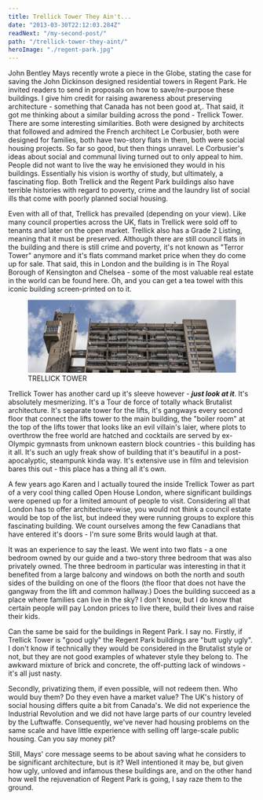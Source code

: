```yaml
---
title: Trellick Tower They Ain't...
date: "2013-03-30T22:12:03.284Z"
readNext: "/my-second-post/"
path: "/trellick-tower-they-aint/"
heroImage: "./regent-park.jpg"
---
```


John Bentley Mays recently wrote a piece in the Globe, stating the case for saving the John Dickinson designed residential towers in Regent Park. He invited readers to send in proposals on how to save/re-purpose these buildings. I give him credit for raising awareness about preserving architecture - something that Canada has not been good at,. That said, it got me thinking about a similar building across the pond - Trellick Tower.
There are some interesting similarities. Both were designed by architects that followed and admired the French architect Le Corbusier, both were designed for families, both have two-story flats in them, both were social housing projects. So far so good, but then things unravel. Le Corbusier's ideas about social and communal living turned out to only appeal to him. People did not want to live the way he envisioned they would in his buildings. Essentially his vision is worthy of study, but ultimately, a fascinating flop. Both Trellick and the Regent Park buildings also have terrible histories with regard to poverty, crime and the laundry list of social ills that come with poorly planned social housing.

Even with all of that, Trellick has prevailed (depending on your view). Like many council properties across the UK, flats in Trellick were sold off to tenants and later on the open market. Trellick also has a Grade 2 Listing, meaning that it must be preserved. Although there are still council flats in the building and there is still crime and poverty, it's not known as "Terror Tower" anymore and it's flats command market price when they do come up for sale. That said, this in London and the building is in The Royal Borough of Kensington and Chelsea - some of the most valuable real estate in the world can be found here. Oh, and you can get a tea towel with this iconic building screen-printed on to it.

<figure class='full-width'>
<img class="full-width" src="trellick-tower-2.jpg" alt="Trellick Tower">
<figcaption>TRELLICK TOWER</figcaption>
</figure>

Trellick Tower has another card up it's sleeve however - ***just look at it***. It's absolutely mesmerizing. It's a Tour de force of totally whack Brutalist architecture. It's separate tower for the lifts, it's gangways every second floor that connect the lifts tower to the main building, the "boiler room" at the top of the lifts tower that looks like an evil villain's laier, where plots to overthrow the free world are hatched and cocktails are served by ex-Olympic gymnasts from unknown eastern block countries - this building has it all.  It's such an ugly freak show of building that it's beautiful in a post-apocalyptic, steampunk kinda way.  It's extensive use in film and television bares this out - this place has a thing all it's own.

A few years ago Karen and I actually toured the inside Trellick Tower as part of a very cool thing called Open House London, where significant buildings were opened up for a limited amount of people to visit. Considering all that London has to offer architecture-wise, you would not think a council estate would be top of the list, but indeed they were running groups to explore this fascinating building. We count ourselves among the few Canadians that have entered it's doors - I'm sure some Brits would laugh at that. 

It was an experience to say the least. We went into two flats - a one bedroom owned by our guide and a two-story three bedroom that was also privately owned. The three bedroom in particular was interesting in that it benefited from a large balcony and windows on both the north and south sides of the building on one of the floors (the floor that does not have the gangway from the lift and common hallway.) Does the building succeed as a place where families can live in the sky? I don't know, but I do know that certain people will pay London prices to live there, build their lives and raise their kids.

Can the same be said for the buildings in Regent Park. I say no. Firstly, if Trellick Tower is "good ugly" the Regent Park buildings are "butt ugly ugly". I don't know if technically they would be considered in the Brutalist style or not, but they are not good examples of whatever style they belong to. The awkward mixture of brick and concrete, the off-putting lack of windows - it's all just nasty.

Secondly, privatizing them, if even possible, will not redeem then. Who would buy them? Do they even have a market value? The UK's history of social housing differs quite a bit from Canada's. We did not experience the Industrial Revolution and we did not have large parts of our country leveled by the Luftwaffe. Consequently, we've never had housing problems on the same scale and have little experience with selling off  large-scale public housing. Can you say money pit?

Still, Mays' core message seems to be about saving what he considers to be significant architecture, but is it? Well intentioned it may be, but given how ugly, unloved and infamous these buildings are, and on the other hand how well the rejuvenation of Regent Park is going, I say raze them to the ground.
